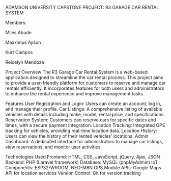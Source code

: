 ADAMSON UNIVERSITY
CAPSTONE PROJECT: R3 GARAGE CAR RENTAL SYSTEM


Members:




Miles Abude




Maxximus Ayson




Kurt Campos




Reicelyn Mendoza



Project Overview
The R3 Garage Car Rental System is a web-based application designed to streamline the car rental process. This project aims to provide a user-friendly platform for customers to reserve and manage car rentals efficiently. It incorporates features for both users and administrators to enhance the rental experience and improve management tasks.

Features
User Registration and Login: Users can create an account, log in, and manage their profile.
Car Listings: A comprehensive listing of available vehicles with details including make, model, rental price, and specifications.
Reservation System: Customers can reserve cars for specific dates and times, with a secure payment integration.
Location Tracking: Integrated GPS tracking for vehicles, providing real-time location data.
Location History: Users can view the history of their rented vehicles' locations.
Admin Dashboard: A dedicated interface for administrators to manage car listings, view reservations, and monitor user activities.




Technologies Used
Frontend: HTML, CSS, JavaScript, jQuery, Ajax, JSON
Backend: PHP (Laravel framework)
Database: MySQL (phpMyAdmin)
IoT Components: ESP32-WROOM, NEO-M8N GPS Module
APIs: Google Maps API for location services
Version Control: Git for version tracking


